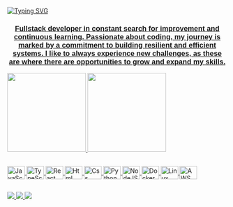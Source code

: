 <!-- Header Section -->
[![Typing SVG](https://readme-typing-svg.demolab.com?font=Fira+Code&pause=1000&color=F720EA&width=435&lines=%F0%9F%8C%90+Welcome+to+my+profile)](https://git.io/typing-svg)
<h3 align="center"><font face="Arial"><a href="[https://www.linkedin.com/in/gabriellysthefany-alves/](https://www.linkedin.com/in/gabriellysthefany-alves/)/" target="_blank" rel="noreferrer">Fullstack developer in constant search for improvement and continuous learning. Passionate about coding, my journey is marked by a commitment to building resilient and efficient systems. I like to always experience new challenges, as these are where there are opportunities to grow and expand my skills.</font></h3>
  
<!-- GitHub Infos -->
<div>
  <img height="180em" src="https://github-readme-stats.vercel.app/api?username=devGabyAlves&show_icons=true&theme=dracula&include_all_commits=true&count_private=true"/>
  <img height="180em" src="https://github-readme-stats.vercel.app/api/top-langs/?username=devGabyAlves&layout=compact&langs_count=16&theme=dracula"/>
</div>

##
<!-- Technologies Section -->
<div style="display: inline_block">
  <img align="center" height="30" width="40" src="https://cdn.jsdelivr.net/gh/devicons/devicon/icons/javascript/javascript-original.svg" title="JavaScript"/>
  <img align="center" height="30" width="40" src="https://cdn.jsdelivr.net/gh/devicons/devicon/icons/typescript/typescript-original.svg" title="TypeScript"/>
  <img align="center" height="30" width="40" src="https://cdn.jsdelivr.net/gh/devicons/devicon/icons/react/react-original.svg" title="React"/>
  <img align="center" height="30" width="40" src="https://cdn.jsdelivr.net/gh/devicons/devicon/icons/html5/html5-original-wordmark.svg" title="Html"/>
  <img align="center" height="30" width="40" src="https://cdn.jsdelivr.net/gh/devicons/devicon/icons/css3/css3-original-wordmark.svg" title="Css" />
  <img align="center" height="30" width="40" src="https://cdn.jsdelivr.net/gh/devicons/devicon/icons/python/python-original.svg" title="Python"/>
  <img align="center" height="30" width="40" src="https://cdn.jsdelivr.net/gh/devicons/devicon/icons/nodejs/nodejs-original-wordmark.svg" title="NodeJS"/>
  <img align="center" height="30" width="40" src="https://cdn.jsdelivr.net/gh/devicons/devicon/icons/docker/docker-original.svg" title="Docker"/>
  <img align="center" height="30" width="40" src="https://cdn.jsdelivr.net/gh/devicons/devicon/icons/linux/linux-original.svg" title="Linux"/>
  <img align="center" height="30" width="40" src="https://cdn.jsdelivr.net/gh/devicons/devicon/icons/amazonwebservices/amazonwebservices-original.svg" title="AWS Services"//>
</div>

##

<div>
  <a href="https://www.instagram.com/gabii_alves2/" target="_blank">
    <img src="https://img.shields.io/badge/-Instagram-%23E4405F?style=for-the-badge&logo=instagram&logoColor=white" />
  </a>
  <a href="mailto:gabriellysthefany.alves@gmail.com"" target="_blank">
    <img src="https://img.shields.io/badge/Gmail-D14836?style=for-the-badge&logo=gmail&logoColor=white"/>
  </a>           
  <a href="https://www.linkedin.com/in/gabriellysthefany-alves/" target="_blank">
    <img src="https://img.shields.io/badge/-Linkedin-%2330077B5?style=for-the-badge&logo=instagram&logoColor=white" />
  </a>
</div>
                                                       
